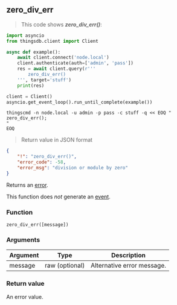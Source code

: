 ## zero_div_err

> This code shows ***zero_div_err()***:

```python
import asyncio
from thingsdb.client import Client

async def example():
    await client.connect('node.local')
    client.authenticate(auth=['admin', 'pass'])
    res = await client.query(r'''
        zero_div_err()
    ''', target='stuff')
    print(res)

client = Client()
asyncio.get_event_loop().run_until_complete(example())
```

```shell
thingscmd -n node.local -u admin -p pass -c stuff -q << EOQ "
zero_div_err();
"
EOQ
```

> Return value in JSON format

```json
{
    "!": "zero_div_err()",
    "error_code": -58,
    "error_msg": "division or module by zero"
}
```

Returns an [error](#error-type).

This function does *not* generate an [event](#events).

### Function
`zero_div_err([message])`

### Arguments
Argument | Type | Description
-------- | ---- | -----------
message | raw (optional) | Alternative error message.

### Return value
An error value.
